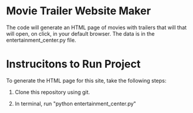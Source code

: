 # Movie Trailer Website Maker

The code will generate an HTML page of movies with trailers that will that will open, on click, in your default browser. The data is in the entertainment_center.py file.

# Instrucitons to Run Project

To generate the HTML page for this site, take the following steps:

1) Clone this repository using git.

2) In terminal, run "python entertainment_center.py"

